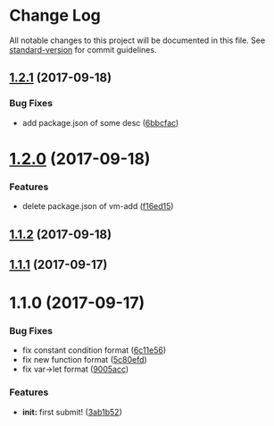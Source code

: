 # Change Log

All notable changes to this project will be documented in this file. See [standard-version](https://github.com/conventional-changelog/standard-version) for commit guidelines.

<a name="1.2.1"></a>
## [1.2.1](https://github.com/vm-component/vm-test/compare/v1.2.0...v1.2.1) (2017-09-18)


### Bug Fixes

* add package.json of some desc ([6bbcfac](https://github.com/vm-component/vm-test/commit/6bbcfac))



<a name="1.2.0"></a>
# [1.2.0](https://github.com/vm-component/vm-test/compare/v1.1.2...v1.2.0) (2017-09-18)


### Features

* delete package.json of vm-add ([f16ed15](https://github.com/vm-component/vm-test/commit/f16ed15))



<a name="1.1.2"></a>
## [1.1.2](https://github.com/vm-component/vm-test/compare/v1.0.2...v1.1.2) (2017-09-18)



<a name="1.1.1"></a>
## [1.1.1](https://github.com/vm-component/vm-test/compare/v1.1.0...v1.1.1) (2017-09-17)



<a name="1.1.0"></a>
# 1.1.0 (2017-09-17)


### Bug Fixes

* fix constant condition format ([6c11e56](https://github.com/vm-component/vm-test/commit/6c11e56))
* fix new function format ([5c80efd](https://github.com/vm-component/vm-test/commit/5c80efd))
* fix var->let format ([9005acc](https://github.com/vm-component/vm-test/commit/9005acc))


### Features

* **init:** first submit! ([3ab1b52](https://github.com/vm-component/vm-test/commit/3ab1b52))
